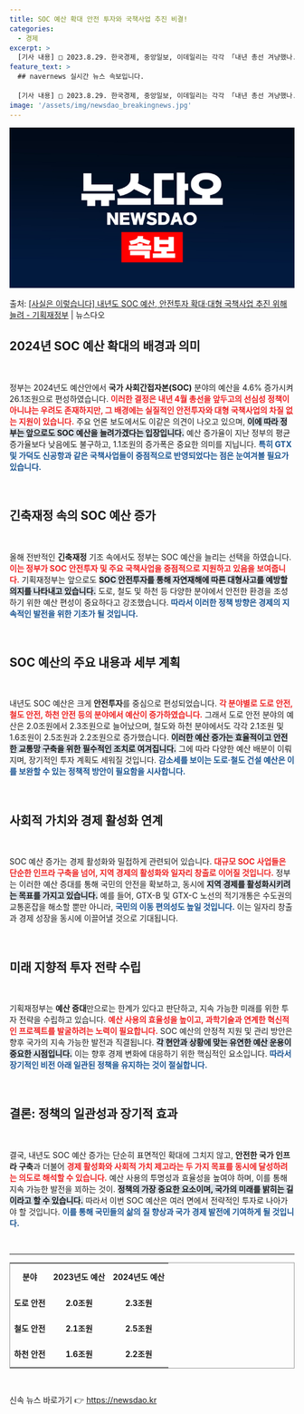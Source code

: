 ```yaml
---
title: SOC 예산 확대 안전 투자와 국책사업 추진 비결!
categories:
  - 경제
excerpt: >
  [기사 내용] □ 2023.8.29. 한국경제, 중앙일보, 이데일리는 각각 「내년 총선 겨냥했나...정부, …
feature_text: >
  ## navernews 실시간 뉴스 속보입니다.

  [기사 내용] □ 2023.8.29. 한국경제, 중앙일보, 이데일리는 각각 「내년 총선 겨냥했나...정부, …
image: '/assets/img/newsdao_breakingnews.jpg'
---
```


![뉴스다오 속보](/assets/img/newsdao_breakingnews.jpg)

<p>출처: <a href="https://newsdao.kr/1748" rel="dofollow">[사실은 이렇습니다] 내년도 SOC 예산, 안전투자 확대·대형 국책사업 추진 위해 늘려 - 기획재정부</a> | 뉴스다오</p>

<h2 data-ke-size="size26">2024년 SOC 예산 확대의 배경과 의미</h2>

<p data-ke-size="size16">&nbsp;</p>

정부는 2024년도 예산안에서 <b>국가 사회간접자본(SOC)</b> 분야의 예산을 4.6% 증가시켜 26.1조원으로 편성하였습니다. <b><span style="color: #ee2323;">이러한 결정은 내년 4월 총선을 앞두고의 선심성 정책이 아니냐는 우려도 존재하지만, 그 배경에는 실질적인 안전투자와 대형 국책사업의 차질 없는 지원이 있습니다.</span></b> 주요 언론 보도에서도 이같은 의견이 나오고 있으며, <b><span style="background-color: #21538527;">이에 따라 정부는 앞으로도 SOC 예산을 늘려가겠다는 입장입니다.</span></b> 예산 증가율이 지난 정부의 평균 증가율보다 낮음에도 불구하고, 1.1조원의 증가폭은 중요한 의미를 지닙니다. <b><span style="color: #1a5490;">특히 GTX 및 가덕도 신공항과 같은 국책사업들이 중점적으로 반영되었다는 점은 눈여겨볼 필요가 있습니다.</span></b> 

<p data-ke-size="size16">&nbsp;</p>

<h2 data-ke-size="size26">긴축재정 속의 SOC 예산 증가</h2>

<p data-ke-size="size16">&nbsp;</p>

올해 전반적인 <b>긴축재정</b> 기조 속에서도 정부는 SOC 예산을 늘리는 선택을 하였습니다. <b><span style="color: #ee2323;">이는 정부가 SOC 안전투자 및 주요 국책사업을 중점적으로 지원하고 있음을 보여줍니다.</span></b> 기획재정부는 앞으로도 <b><span style="background-color: #21538527;">SOC 안전투자를 통해 자연재해에 따른 대형사고를 예방할 의지를 나타내고 있습니다.</span></b> 도로, 철도 및 하천 등 다양한 분야에서 안전한 환경을 조성하기 위한 예산 편성이 중요하다고 강조했습니다. <b><span style="color: #1a5490;">따라서 이러한 정책 방향은 경제의 지속적인 발전을 위한 기초가 될 것입니다.</span></b>

<p data-ke-size="size16">&nbsp;</p>

<h2 data-ke-size="size26">SOC 예산의 주요 내용과 세부 계획</h2>

<p data-ke-size="size16">&nbsp;</p>

내년도 SOC 예산은 크게 <b>안전투자</b>를 중심으로 편성되었습니다. <b><span style="color: #ee2323;">각 분야별로 도로 안전, 철도 안전, 하천 안전 등의 분야에서 예산이 증가하였습니다.</span></b> 그래서 도로 안전 분야의 예산은 2.0조원에서 2.3조원으로 늘어났으며, 철도와 하천 분야에서도 각각 2.1조원 및 1.6조원이 2.5조원과 2.2조원으로 증가했습니다. <b><span style="background-color: #21538527;">이러한 예산 증가는 효율적이고 안전한 교통망 구축을 위한 필수적인 조치로 여겨집니다.</span></b> 그에 따라 다양한 예산 배분이 이뤄지며, 장기적인 투자 계획도 세워질 것입니다. <b><span style="color: #1a5490;">감소세를 보이는 도로·철도 건설 예산은 이를 보완할 수 있는 정책적 방안이 필요함을 시사합니다.</span></b>

<p data-ke-size="size16">&nbsp;</p>

<h2 data-ke-size="size26">사회적 가치와 경제 활성화 연계</h2>

<p data-ke-size="size16">&nbsp;</p>

SOC 예산 증가는 경제 활성화와 밀접하게 관련되어 있습니다. <b><span style="color: #ee2323;">대규모 SOC 사업들은 단순한 인프라 구축을 넘어, 지역 경제의 활성화와 일자리 창출로 이어질 것입니다.</span></b> 정부는 이러한 예산 증대를 통해 국민의 안전을 확보하고, 동시에 <b><span style="background-color: #21538527;">지역 경제를 활성화시키려는 목표를 가지고 있습니다.</span></b> 예를 들어, GTX-B 및 GTX-C 노선의 적기개통은 수도권의 교통혼잡을 해소할 뿐만 아니라, <b><span style="color: #1a5490;">국민의 이동 편의성도 높일 것입니다.</span></b> 이는 일자리 창출과 경제 성장을 동시에 이끌어낼 것으로 기대됩니다.

<p data-ke-size="size16">&nbsp;</p>

<h2 data-ke-size="size26">미래 지향적 투자 전략 수립</h2>

<p data-ke-size="size16">&nbsp;</p>

기획재정부는 <b>예산 증대</b>만으로는 한계가 있다고 판단하고, 지속 가능한 미래를 위한 투자 전략을 수립하고 있습니다. <b><span style="color: #ee2323;">예산 사용의 효율성을 높이고, 과학기술과 연계한 혁신적인 프로젝트를 발굴하려는 노력이 필요합니다.</span></b> SOC 예산의 안정적 지원 및 관리 방안은 향후 국가의 지속 가능한 발전과 직결됩니다. <b><span style="background-color: #21538527;">각 현안과 상황에 맞는 유연한 예산 운용이 중요한 시점입니다.</span></b> 이는 향후 경제 변화에 대응하기 위한 핵심적인 요소입니다. <b><span style="color: #1a5490;">따라서 장기적인 비전 아래 일관된 정책을 유지하는 것이 절실합니다.</span></b>

<p data-ke-size="size16">&nbsp;</p>

<h2 data-ke-size="size26">결론: 정책의 일관성과 장기적 효과</h2>

<p data-ke-size="size16">&nbsp;</p>

결국, 내년도 SOC 예산 증가는 단순히 표면적인 확대에 그치지 않고, <b>안전한 국가 인프라 구축</b>과 더불어 <b><span style="color: #ee2323;">경제 활성화와 사회적 가치 제고라는 두 가지 목표를 동시에 달성하려는 의도로 해석할 수 있습니다.</span></b> 예산 사용의 투명성과 효율성을 높여야 하며, 이를 통해 지속 가능한 발전을 꾀하는 것이. <b><span style="background-color: #21538527;">정책의 가장 중요한 요소이며, 국가의 미래를 밝히는 길이라고 할 수 있습니다.</span></b> 따라서 이번 SOC 예산은 여러 면에서 전략적인 투자로 나아가야 할 것입니다. <b><span style="color: #1a5490;">이를 통해 국민들의 삶의 질 향상과 국가 경제 발전에 기여하게 될 것입니다.</span></b>

<p data-ke-size="size16">&nbsp;</p>

<hr>

<table style="width: 100%; border-collapse: collapse; border: 1px solid #999;">
  <tr>
    <th style="text-align: center; height: 40px;">분야</th>
    <th style="text-align: center; height: 40px;">2023년도 예산</th>
    <th style="text-align: center; height: 40px;">2024년도 예산</th>
  </tr>
  <tr>
    <td style="text-align: center; height: 40px;"><b>도로 안전</b></td>
    <td style="text-align: center; height: 17px;"><b>2.0조원</b></td>
    <td style="text-align: center; height: 17px;"><b>2.3조원</b></td>
  </tr>
  <tr>
    <td style="text-align: center; height: 40px;"><b>철도 안전</b></td>
    <td style="text-align: center; height: 17px;"><b>2.1조원</b></td>
    <td style="text-align: center; height: 17px;"><b>2.5조원</b></td>
  </tr>
  <tr>
    <td style="text-align: center; height: 40px;"><b>하천 안전</b></td>
    <td style="text-align: center; height: 17px;"><b>1.6조원</b></td>
    <td style="text-align: center; height: 17px;"><b>2.2조원</b></td>
  </tr>
</table>

<p data-ke-size="size16">&nbsp;</p> 

신속 뉴스 바로가기 👉 <a href="https://newsdao.kr" rel="dofollow">https://newsdao.kr</a>


